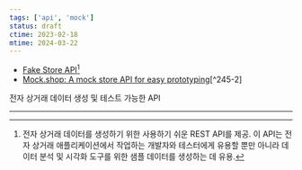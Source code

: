 ```yaml
---
tags: ['api', 'mock']
status: draft
ctime: 2023-02-18
mtime: 2024-03-22
---
```


- [Fake Store API](https://fakestoreapi.com/)[^245-1]
- [Mock.shop: A mock store API for easy prototyping](https://mock.shop/)[^245-2]

전자 상거래 데이터 생성 및 테스트 가능한 API

---

[^245-1]: 전자 상거래 데이터를 생성하기 위한 사용하기 쉬운 REST API를 제공. 이 API는 전자 상거래 애플리케이션에서 작업하는 개발자와 테스터에게 유용할 뿐만 아니라 데이터 분석 및 시각화 도구를 위한 샘플 데이터를 생성하는 데 유용.